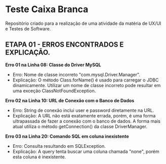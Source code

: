 # Teste Caixa Branca
Repositório criado para a realização de uma atividade da matéria de UX/UI e Testes de Software.

## ETAPA 01 - ERROS ENCONTRADOS E EXPLICAÇÃO.

**Erro 01 na Linha 08: Classe do Driver MySQL**
- Erro: Nome de classe incorreto "com.mysql.Driver.Manager".
- Explicação: O método Class.forName() é usado para carregar o JDBC dinamicamente. Utilizar um nome de classe incorreto pode resultar em uma exceção ClassNotFoundException.

**Erro 02 na Linha 10: URL de Conexão com o Banco de Dados**
- Erro: String de conexão inclui user e password diretamente na URL.
- Explicação: A URL não está exatamente errada, porém, é uma forma ultrapassada de fazer a conexão com o banco de dados. A forma mais atual utiliza o método getConnection() da classe DriverManager.

**Erro 03 na Linha 20: Comando SQL em coluna inexistente**
- Erro: Consulta resultando em SQLException.
- Explicação: A query tenta buscar uma coluna chamada "none", porém esta coluna é inexistente. 
